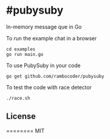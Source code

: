 #pubysuby
========

In-memory message que in Go


To run the example chat in a browser
```
cd examples
go run main.go
```

To use PubySuby in your code
```
go get github.com/rambocoder/pubysuby
```

To test the code with race detector
```
./race.sh
```

## License
========
MIT